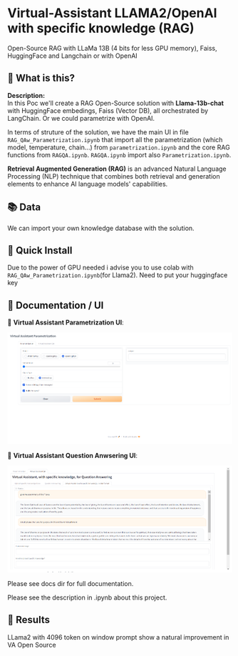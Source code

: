 # Virtual-Assistant LLAMA2/OpenAI with specific knowledge (RAG)
Open-Source RAG with LLaMa 13B (4 bits for less GPU memory), Faiss, HuggingFace and Langchain or with OpenAI


## 🤔 What is this?
**Description:**  
In this Poc we'll create a RAG Open-Source solution with **Llama-13b-chat** with HuggingFace embedings, Faiss (Vector DB), all orchestrated by LangChain. Or we could parametrize with OpenAI.

In terms of struture of the solution, we have the main UI in file `RAG_QAw_Parametrization.ipynb` that import all the parametrization (which model, temperature, chain...) from `parametrization.ipynb`  and the core RAG functions from `RAGQA.ipynb`. `RAGQA.ipynb` import also `Parametrization.ipynb`.    


**Retrieval Augmented Generation (RAG)** is an advanced Natural Language Processing (NLP) technique that combines both retrieval and generation elements to enhance AI language models' capabilities.


## 📚 Data

We can import your own knowledge database with the solution.


##  🚀 Quick Install


Due to the power of GPU needed i advise you to use colab with `RAG_QAw_Parametrization.ipynb`(for Llama2). Need to put your huggingface key




## 📖 Documentation / UI

🧮 **Virtual Assistant Parametrization UI**: 
<p align="center">
<img src="docs/VA_Parametrization_UI.png" width="900" > 
</p>

🧮 **Virtual Assistant Question Anwsering UI**: 
<p align="center">
<img src="docs/VA_QA_UI.png" width="900" > 
</p>

Please see docs dir for full documentation.

Please see the description in .ipynb about this project.




##  🚀 Results 

LLama2 with 4096 token on window prompt show a natural improvement in VA Open Source
